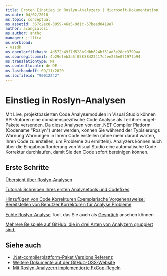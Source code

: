 ```yaml
---
title: Ersten Einstieg in Roslyn-Analyzers | Microsoft-Dokumentation
ms.date: 04/02/2018
ms.topic: conceptual
ms.assetid: 367c2ec8-3059-46a5-9d1c-57bead0419e7
author: acangialosi
ms.author: anthc
manager: jillfra
ms.workload:
- vssdk
ms.openlocfilehash: 4d572c49f7d528b9dbb624bf31ad5e28dc3799aa
ms.sourcegitcommit: 4b29efeb3a5f05888422417c4ee236e07197fb94
ms.translationtype: MT
ms.contentlocale: de-DE
ms.lasthandoff: 09/11/2020
ms.locfileid: "90012242"
---
```

# <a name="get-started-with-roslyn-analyzers"></a>Einstieg in Roslyn-Analysen

Mit Live, projektbasierten Code Analysemodulen in Visual Studio können API-Autoren eine domänenspezifische Code Analyse als Teil ihrer nuget-Pakete versenden. Da diese Analysen von der .NET Compiler Platform (Codename "Roslyn") unter werden, können Sie während der Typisierungs Warnung Warnungen in Ihrem Code erstellen (ohne mehr darauf warten, Ihren Code zu erstellen, um Probleme zu ermitteln). Analyzers können auch über die Eingabeaufforderung von Visual Studio eine automatische Code Korrektur durchlaufen, damit Sie den Code sofort bereinigen können.

## <a name="get-started"></a>Erste Schritte

[Übersicht über Roslyn-Analysen](../code-quality/roslyn-analyzers-overview.md)

[Tutorial: Schreiben Ihres ersten Analysetools und Codefixes](/dotnet/csharp/roslyn-sdk/tutorials/how-to-write-csharp-analyzer-code-fix)

[Hinzufügen von Code Korrekturen Exemplarische Vorgehensweise: Bereitstellen von Benutzer Korrekturen für Analyse Probleme](/archive/msdn-magazine/2015/february/csharp-adding-a-code-fix-to-your-roslyn-analyzer)

[Echte Roslyn-Analyse](../extensibility/roslyn-analyzers-and-code-aware-library-for-immutablearrays.md) Tool, das Sie auch als [Gespräch](https://channel9.msdn.com/events/Build/2015/3-725) ansehen können

[Mehrere Beispiele auf GitHub, die in drei Arten von Analyzern gruppiert sind.](https://github.com/dotnet/roslyn/blob/master/docs/analyzers/Analyzer%20Samples.md)

## <a name="see-also"></a>Siehe auch

- [.Net-compilerplattform-Paket Versions Referenz](roslyn-version-support.md)
- [Weitere Dokumente auf der GitHub-OSS-Website](https://github.com/dotnet/roslyn/tree/master/docs/analyzers)
- [Mit Roslyn-Analyzern implementierte FxCop-Regeln](../code-quality/fxcop-rule-port-status.md)